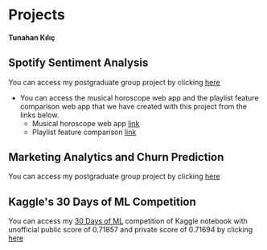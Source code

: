 # Projects
#### Tunahan Kılıç

## Spotify Sentiment Analysis

You can access my postgraduate group project by clicking [here](https://pjournal.github.io/mef03g-spo-R-ify/SpotifyR/EDA_Final_Report.html) 
 * You can access the musical horoscope web app and the playlist feature comparison web app that we have created with this project from the links below.
   * Musical horoscope web app [link](https://dost-karaahmetli.shinyapps.io/MusicalHoroscope/) 
   * Playlist feature comparison [link](https://dost-karaahmetli.shinyapps.io/Radar/)

## Marketing Analytics and Churn Prediction

You can access my postgraduate group project by clicking [here](https://htmlpreview.github.io/?https://github.com/KutayAkalin/Projects/blob/master/BDA523_Final_Project_KKbox.html) 

## Kaggle's 30 Days of ML Competition

You can access my [30 Days of ML](https://www.kaggle.com/c/30-days-of-ml) competition of Kaggle notebook with unofficial public score of 0.71857 and private score of 0.71694 by clicking [here](https://github.com/tunahankilic/Projects/blob/main/Kaggle%2030%20Days%20of%20ML/30-days-of-ml-competition.ipynb)

